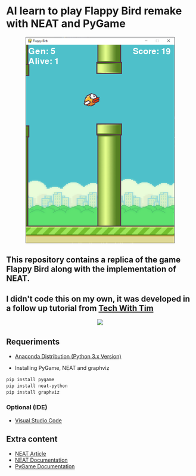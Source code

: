 # AI learn to play Flappy Bird remake with NEAT and PyGame
<p align="center">
  <a href="https://github.com/aluizgc/flappy-bird-AI">
    <img src="./birbthumb.PNG" width="400">
  </a>

## This repository contains a replica of the game Flappy Bird along with the implementation of NEAT.
## I didn't code this on my own, it was developed in a follow up tutorial from [Tech With Tim](https://www.youtube.com/channel/UC4JX40jDee_tINbkjycV4Sg)

</p>
<p align="center">
  <a href="https://github.com/aluizgc/flappy-bird-AI">
    <img src="./birb.gif" width="400">
  </a>
</p>

## Requeriments

- [Anaconda Distribution (Python 3.x Version)](https://www.anaconda.com/distribution/)

- Installing PyGame, NEAT and graphviz
```sh
pip install pygame
pip install neat-python
pip install graphviz
```
### Optional (IDE)
- [Visual Studio Code](https://code.visualstudio.com/)
## Extra content

- [NEAT Article](http://nn.cs.utexas.edu/downloads/papers/stanley.cec02.pdf)
- [NEAT Documentation](https://neat-python.readthedocs.io/en/latest/neat_overview.html)
- [PyGame Documentation](https://www.pygame.org/docs/)
